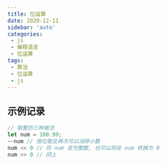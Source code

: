 ```yaml
---
title: 位运算
date: 2020-12-11
sidebar: 'auto'
categories:
 - js
 - 编程语言
 - 位运算 
tags:
 - 算法
 - 位运算
 - js
---
```


## 示例记录

```js
// 取整的三种做法
let num = 100.99;
~~num // 按位取反两次可以消除小数
num << 0 // 将 num 变为整数, 也可以将非 num 转换为 0
num >> 0 // 同上
```

